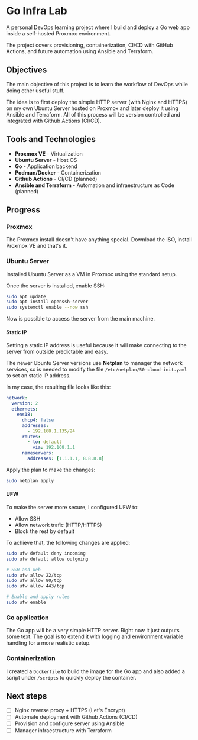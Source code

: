 # Go Infra Lab

A personal DevOps learning project where I build and deploy a Go web app inside a self-hosted Proxmox environment.  

The project covers provisioning, containerization, CI/CD with GitHub Actions, and future automation using Ansible and Terraform.

## Objectives

The main objective of this project is to learn the workflow of DevOps while doing other useful stuff.

The idea is to first deploy the simple HTTP server (with Nginx and HTTPS) on my own Ubuntu Server hosted on Proxmox and later deploy it using Ansible and Terraform. All of this process will be version controlled and integrated with Github Actions (CI/CD).

## Tools and Technologies
- **Proxmox VE** - Virtualization
- **Ubuntu Server** - Host OS
- **Go** - Application backend
- **Podman/Docker** - Containerization
- **Github Actions** - CI/CD (planned)
- **Ansible and Terraform** - Automation and infraestructure as Code (planned)

## Progress
### Proxmox

The Proxmox install doesn't have anything special. Download the ISO, install Proxmox VE and that's it.

### Ubuntu Server

Installed Ubuntu Server as a VM in Proxmox using the standard setup.

Once the server is installed, enable SSH:
```bash
sudo apt update
sudo apt install openssh-server
sudo systemctl enable --now ssh
```

Now is possible to access the server from the main machine.

#### Static IP

Setting a static IP address is useful because it will make connecting to the server from outside predictable and easy.

The newer Ubuntu Server versions use **Netplan** to manager the network services, so is needed to modify the file `/etc/netplan/50-cloud-init.yaml` to set an static IP address.

In my case, the resulting file looks like this:
```yaml
network:
  version: 2
  ethernets:
    ens18:
      dhcp4: false
      addresses:
        - 192.168.1.135/24
      routes:
        - to: default
          via: 192.168.1.1
      nameservers:
        addresses: [1.1.1.1, 8.8.8.8]
```

Apply the plan to make the changes:
```bash
sudo netplan apply
```

#### UFW

To make the server more secure, I configured UFW to:
- Allow SSH
- Allow network trafic (HTTP/HTTPS)
- Block the rest by default

To achieve that, the following changes are applied:
```bash
sudo ufw default deny incoming
sudo ufw default allow outgoing

# SSH and Web
sudo ufw allow 22/tcp
sudo ufw allow 80/tcp
sudo ufw allow 443/tcp

# Enable and apply rules
sudo ufw enable
```

### Go application

The Go app will be a very simple HTTP server. Right now it just outputs some text. The goal is to extend it with logging and environment variable handling for a more realistic setup.

### Containerization

I created a `Dockerfile` to build the image for the Go app and also added a script under `/scripts` to quickly deploy the container.

## Next steps
- [ ] Nginx reverse proxy + HTTPS (Let's Encrypt)
- [ ] Automate deployment with Github Actions (CI/CD)
- [ ] Provision and configure server using Ansible
- [ ] Manager infraestructure with Terraform
